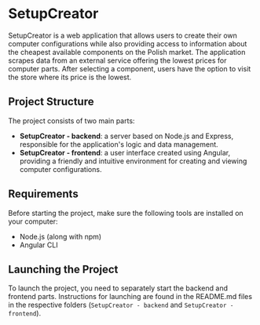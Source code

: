 # SetupCreator

SetupCreator is a web application that allows users to create their own computer configurations while also providing access to information about the cheapest available components on the Polish market. The application scrapes data from an external service offering the lowest prices for computer parts. After selecting a component, users have the option to visit the store where its price is the lowest.

## Project Structure

The project consists of two main parts:

- **SetupCreator - backend**: a server based on Node.js and Express, responsible for the application's logic and data management.
- **SetupCreator - frontend**: a user interface created using Angular, providing a friendly and intuitive environment for creating and viewing computer configurations.

## Requirements

Before starting the project, make sure the following tools are installed on your computer:

- Node.js (along with npm)
- Angular CLI

## Launching the Project

To launch the project, you need to separately start the backend and frontend parts. Instructions for launching are found in the README.md files in the respective folders (`SetupCreator - backend` and `SetupCreator - frontend`).
